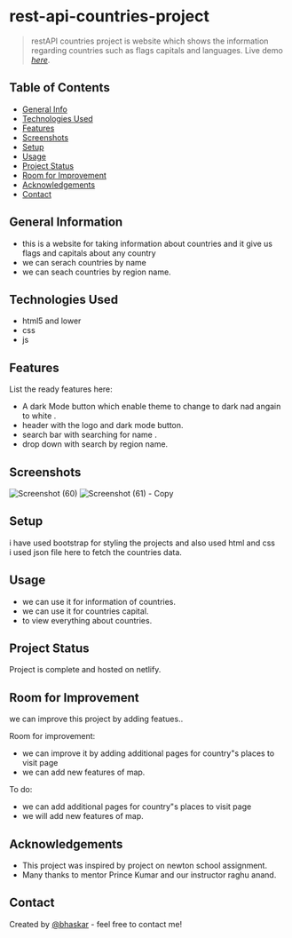 # rest-api-countries-project

> restAPI countries project is website which shows the information regarding countries  such as flags capitals and languages.
> Live demo [_here_](https://www.example.com). 

## Table of Contents
* [General Info](#general-information)
* [Technologies Used](#technologies-used)
* [Features](#features)
* [Screenshots](#screenshots)
* [Setup](#setup)
* [Usage](#usage)
* [Project Status](#project-status)
* [Room for Improvement](#room-for-improvement)
* [Acknowledgements](#acknowledgements)
* [Contact](#contact)



## General Information
- this is a website for taking information about countries and it give us flags and capitals about any country
- we can serach countries by name 
- we can seach countries by region name.




## Technologies Used
- html5 and lower
- css
- js



## Features
List the ready features here:
- A dark Mode button which enable theme to change to dark nad angain to white .
- header with the logo and dark mode button.
- search bar with searching for name .
- drop down  with search by region name.


## Screenshots
![Screenshot (60)](https://user-images.githubusercontent.com/68631246/182025868-ff48e3d5-7544-4e57-bd2b-b822aa2569f1.png)
![Screenshot (61) - Copy](https://user-images.githubusercontent.com/68631246/182025873-45b3da79-ec91-4b4a-b54b-763d03b8a226.png)


## Setup
i have used bootstrap for styling the projects
and also used html and css  
i used json file here to fetch the countries data.


## Usage
- we can use it for information of countries. 
- we can use it for countries capital.
- to view everything about countries.


## Project Status
Project is complete and hosted on netlify.


## Room for Improvement
we can improve this project by adding featues..

Room for improvement:
- we can improve it by adding additional pages for country"s places to visit  page
- we can add new features of  map.

To do:
 - we can  add additional pages for country"s places to visit  page
- we will add new features of  map.

## Acknowledgements
- This project was inspired by project on newton school assignment.
- Many thanks to mentor Prince Kumar and our instructor raghu anand.



## Contact
Created by [@bhaskar](112bhaskarshakywar@gmail.com ) - feel free to contact me!


